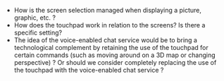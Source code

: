 + How is the screen selection managed when displaying a picture, graphic, etc. ?
+ How does the touchpad work in relation to the screens? Is there a specific setting?
+ The idea of the voice-enabled chat service would be to bring a technological complement by retaining the use of the touchpad for certain commands (such as moving around on a 3D map or changing perspective) ? Or should we consider completely replacing the use of the touchpad with the voice-enabled chat service ?
